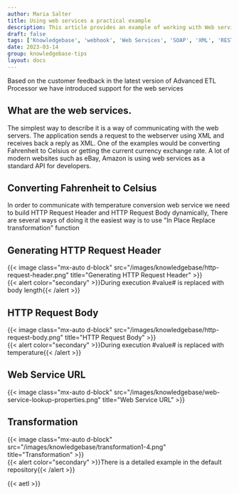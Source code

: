 ```yaml
---
author: Maria Salter
title: Using web services a practical example
description: This article provides an example of working with Web services
draft: false
tags: ['Knowledgebase', 'webhook', 'Web Services', 'SOAP', 'XML', 'REST']
date: 2023-03-14
group: knowledgebase-tips
layout: docs
---
```


Based on the customer feedback in the latest version of Advanced ETL Processor we have introduced support for the web services

## What are the web services.

The simplest way to describe it is a way of communicating with the web servers. The application sends a request to the webserver using XML and receives back a reply as XML. One of the examples would be converting Fahrenheit to Celsius or getting the current currency exchange rate. A lot of modern websites such as eBay, Amazon is using web services as a standard API for developers.

## Converting Fahrenheit to Celsius

In order to communicate with temperature conversion web service we need to build HTTP Request Header and HTTP Request Body dynamically, There are several ways of doing it the easiest way is to use "In Place Replace transformation" function

## Generating HTTP Request Header

{{< image class="mx-auto d-block"  src="/images/knowledgebase/http-request-header.png" title="Generating HTTP Request Header" >}}
\
{{< alert color="secondary" >}}During execution #value# is replaced with body length{{< /alert >}}

## HTTP Request Body

{{< image class="mx-auto d-block"  src="/images/knowledgebase/http-request-body.png" title="HTTP Request Body" >}}
\
{{< alert color="secondary" >}}During execution #value# is replaced with temperature{{< /alert >}}

## Web Service URL

{{< image class="mx-auto d-block"  src="/images/knowledgebase/web-service-lookup-properties.png" title="Web Service URL" >}}

## Transformation

{{< image class="mx-auto d-block"  src="/images/knowledgebase/transformation1-4.png" title="Transformation" >}}
\
{{< alert color="secondary" >}}There is a detailed example in the default repository{{< /alert >}}

{{< aetl >}}
